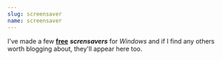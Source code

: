 ```yaml
---
slug: screensaver
name: screensaver
---
```

<p>I've made a few <strong><a href="/tags/free" title="Articles about 'free' stuff">free</a></strong> <strong><em>scrensavers</em></strong> for <em>Windows</em> and if I find any others worth blogging about, they'll appear here too.</p>
